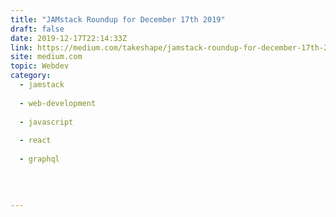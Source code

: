 ```yaml
---
title: "JAMstack Roundup for December 17th 2019"
draft: false
date: 2019-12-17T22:14:33Z
link: https://medium.com/takeshape/jamstack-roundup-for-december-17th-2019-57d7107a2452?source=rss------jamstack-5&utm_medium=RSS&utm_source=hune
site: medium.com
topic: Webdev
category:
  - jamstack
  
  - web-development
  
  - javascript
  
  - react
  
  - graphql
  
   
  

---
```

